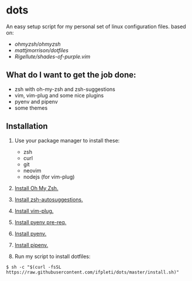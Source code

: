 # dots

An easy setup script for my personal set of linux configuration files. based on:
- _ohmyzsh/ohmyzsh_
- _mattjmorrison/dotfiles_
- _Rigellute/shades-of-purple.vim_


## What do I want to get the job done:

- zsh with oh-my-zsh and zsh-suggestions
- vim, vim-plug and some nice plugins
- pyenv and pipenv
- some themes


## Installation

1. Use your package manager to install these:  
   - zsh
   - curl
   - git
   - neovim
   - nodejs (for vim-plug)

2. [Install Oh My Zsh.](https://ohmyz.sh/#install)

3. [Install zsh-autosuggestions.](https://github.com/zsh-users/zsh-autosuggestions/blob/master/INSTALL.md#oh-my-zsh)

4. [Install vim-plug.](https://github.com/junegunn/vim-plug#Neovim)

5. [Install pyenv pre-req.](https://github.com/pyenv/pyenv/wiki#suggested-build-environment)

6. [Install pyenv.](https://github.com/pyenv/pyenv-installer#installation--update--uninstallation)

7. [Install pipenv.](https://pipenv-es.readthedocs.io/es/latest/)

8. Run my script to install dotfiles:
```console
$ sh -c "$(curl -fsSL https://raw.githubusercontent.com/ifpleti/dots/master/install.sh)"
```
